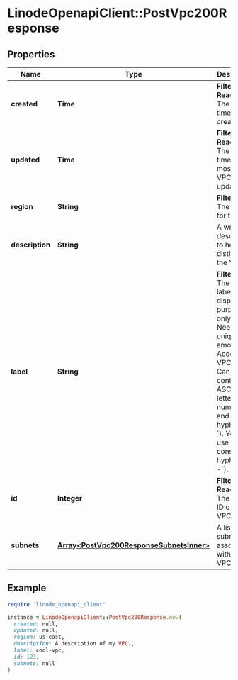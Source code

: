 # LinodeOpenapiClient::PostVpc200Response

## Properties

| Name | Type | Description | Notes |
| ---- | ---- | ----------- | ----- |
| **created** | **Time** | __Filterable__, __Read-only__ The date-time of VPC creation. | [optional][readonly] |
| **updated** | **Time** | __Filterable__, __Read-only__ The date-time of the most recent VPC update. | [optional][readonly] |
| **region** | **String** | __Filterable__ The Region for the VPC. | [optional] |
| **description** | **String** | A written description to help distinguish the VPC. | [optional][default to &#39;&#39;] |
| **label** | **String** | __Filterable__ The VPC&#39;s label, for display purposes only.  - Needs to be unique among the Account&#39;s VPCs. - Can only contain ASCII letters, numbers, and hyphens (&#x60;-&#x60;). You can&#39;t use two consecutive hyphens (&#x60;--&#x60;). | [optional] |
| **id** | **Integer** | __Filterable__, __Read-only__ The unique ID of the VPC. | [optional][readonly] |
| **subnets** | [**Array&lt;PostVpc200ResponseSubnetsInner&gt;**](PostVpc200ResponseSubnetsInner.md) | A list of subnets associated with the VPC. | [optional] |

## Example

```ruby
require 'linode_openapi_client'

instance = LinodeOpenapiClient::PostVpc200Response.new(
  created: null,
  updated: null,
  region: us-east,
  description: A description of my VPC.,
  label: cool-vpc,
  id: 123,
  subnets: null
)
```

